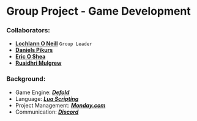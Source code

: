 <!--https://github.com/darsaveli/Readme-Markdown-Syntax-->

# Group Project - Game Development
### Collaborators:
* **[Lochlann O Neill](https://github.com/lochlannoneill)** `Group Leader`  
* **[Daniels Pikurs](https://github.com/danielspikurs)**  
* **[Eric O Shea](https://github.com/ericosheacork)**  
* **[Ruaidhri Mulgrew](https://github.com/RuaidhriMulgrew)**  

### Background:
* Game Engine: ***[Defold](https://defold.com/)***
* Language: ***[Lua Scripting](https://www.lua.org/)***
* Project Management: ***[Monday.com](https://lochlannoneill.monday.com/boards/3393810677)***
* Communication: ***[Discord](https://discord.gg/SKTmfVWEtJ)***


